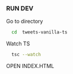 ### RUN DEV

Go to directory
```bash
  cd  tweets-vanilla-ts
```

Watch TS
```bash
  tsc --watch
```
OPEN INDEX.HTML